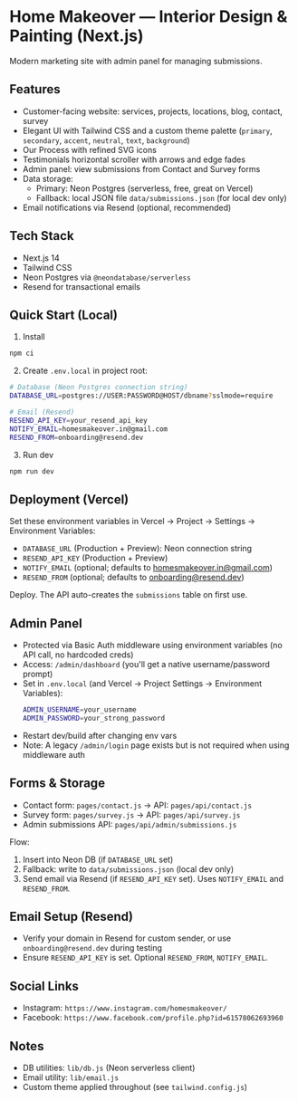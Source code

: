 # Home Makeover — Interior Design & Painting (Next.js)

Modern marketing site with admin panel for managing submissions.

## Features
- Customer-facing website: services, projects, locations, blog, contact, survey
- Elegant UI with Tailwind CSS and a custom theme palette (`primary`, `secondary`, `accent`, `neutral`, `text`, `background`)
- Our Process with refined SVG icons
- Testimonials horizontal scroller with arrows and edge fades
- Admin panel: view submissions from Contact and Survey forms
- Data storage:
  - Primary: Neon Postgres (serverless, free, great on Vercel)
  - Fallback: local JSON file `data/submissions.json` (for local dev only)
- Email notifications via Resend (optional, recommended)

## Tech Stack
- Next.js 14
- Tailwind CSS
- Neon Postgres via `@neondatabase/serverless`
- Resend for transactional emails

## Quick Start (Local)
1) Install
```bash
npm ci
```
2) Create `.env.local` in project root:
```bash
# Database (Neon Postgres connection string)
DATABASE_URL=postgres://USER:PASSWORD@HOST/dbname?sslmode=require

# Email (Resend)
RESEND_API_KEY=your_resend_api_key
NOTIFY_EMAIL=homesmakeover.in@gmail.com
RESEND_FROM=onboarding@resend.dev
```
3) Run dev
```bash
npm run dev
```

## Deployment (Vercel)
Set these environment variables in Vercel → Project → Settings → Environment Variables:
- `DATABASE_URL` (Production + Preview): Neon connection string
- `RESEND_API_KEY` (Production + Preview)
- `NOTIFY_EMAIL` (optional; defaults to homesmakeover.in@gmail.com)
- `RESEND_FROM` (optional; defaults to onboarding@resend.dev)

Deploy. The API auto-creates the `submissions` table on first use.

## Admin Panel
- Protected via Basic Auth middleware using environment variables (no API call, no hardcoded creds)
- Access: `/admin/dashboard` (you'll get a native username/password prompt)
- Set in `.env.local` (and Vercel → Project Settings → Environment Variables):
  ```bash
  ADMIN_USERNAME=your_username
  ADMIN_PASSWORD=your_strong_password
  ```
- Restart dev/build after changing env vars
- Note: A legacy `/admin/login` page exists but is not required when using middleware auth

## Forms & Storage
- Contact form: `pages/contact.js` → API: `pages/api/contact.js`
- Survey form: `pages/survey.js` → API: `pages/api/survey.js`
- Admin submissions API: `pages/api/admin/submissions.js`

Flow:
1) Insert into Neon DB (if `DATABASE_URL` set)
2) Fallback: write to `data/submissions.json` (local dev only)
3) Send email via Resend (if `RESEND_API_KEY` set). Uses `NOTIFY_EMAIL` and `RESEND_FROM`.

## Email Setup (Resend)
- Verify your domain in Resend for custom sender, or use `onboarding@resend.dev` during testing
- Ensure `RESEND_API_KEY` is set. Optional `RESEND_FROM`, `NOTIFY_EMAIL`.

## Social Links
- Instagram: `https://www.instagram.com/homesmakeover/`
- Facebook: `https://www.facebook.com/profile.php?id=61578062693960`

## Notes
- DB utilities: `lib/db.js` (Neon serverless client)
- Email utility: `lib/email.js`
- Custom theme applied throughout (see `tailwind.config.js`)

